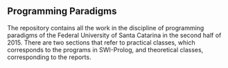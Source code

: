## Programming Paradigms
The repository contains all the work in the discipline of programming paradigms of the Federal University of Santa Catarina in the second half of 2015. There are two sections that refer to practical classes, which corresponds to the programs in SWI-Prolog, and theoretical classes, corresponding to the reports.
